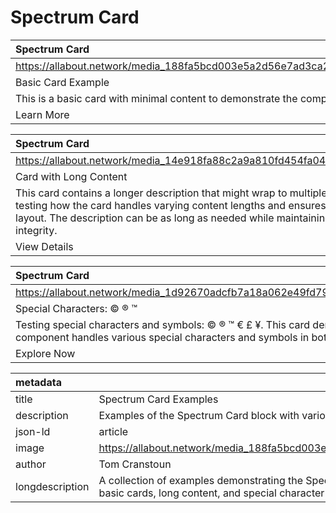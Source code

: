 # Spectrum Card

| Spectrum Card |
| :------------ |
| https://allabout.network/media_188fa5bcd003e5a2d56e7ad3ca233300c9e52f1e5.png |
| Basic Card Example |
| This is a basic card with minimal content to demonstrate the component. |
| Learn More |

| Spectrum Card |
| :------------ |
| https://allabout.network/media_14e918fa88c2a9a810fd454fa04f0bd152c01fed2.jpeg |
| Card with Long Content |
| This card contains a longer description that might wrap to multiple lines. It's useful for testing how the card handles varying content lengths and ensures proper spacing and layout. The description can be as long as needed while maintaining the card's visual integrity. |
| View Details |

| Spectrum Card |
| :------------ |
| https://allabout.network/media_1d92670adcfb7a18a062e49fd7967f4e9f76d8a52.jpeg |
| Special Characters: © ® ™ |
| Testing special characters and symbols: © ® ™ € £ ¥. This card demonstrates how the component handles various special characters and symbols in both title and description. |
| Explore Now |

| metadata        |                                                                                |
| :-------------- | :----------------------------------------------------------------------------- |
| title           | Spectrum Card Examples                                                         |
| description     | Examples of the Spectrum Card block with various content types and styles      |
| json-ld         | article                                                                        |
| image           | https://allabout.network/media_188fa5bcd003e5a2d56e7ad3ca233300c9e52f1e5.png  |
| author          | Tom Cranstoun                                                                  |
| longdescription | A collection of examples demonstrating the Spectrum Card block's capabilities, including basic cards, long content, and special character handling. | 
